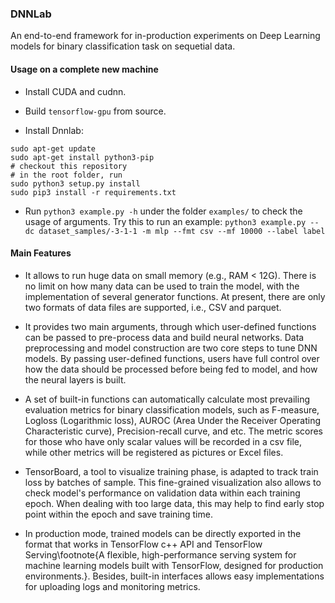 ### DNNLab

An end-to-end framework for in-production experiments on Deep Learning models for binary classification task on sequetial data.


#### Usage on a complete new machine

- Install CUDA and cudnn.

- Build `tensorflow-gpu` from source.

- Install Dnnlab:

```shell
sudo apt-get update 
sudo apt-get install python3-pip
# checkout this repository
# in the root folder, run
sudo python3 setup.py install
sudo pip3 install -r requirements.txt
```

- Run `python3 example.py -h` under the folder `examples/` to check the usage of arguments. Try this to run an example: `python3 example.py --dc dataset_samples/-3-1-1 -m mlp --fmt csv --mf 10000 --label label`



#### Main Features
- It allows to run huge data on small memory (e.g., RAM < 12G). There is no limit on how many data can be used to train the model, with the implementation of several generator functions. At present, there are only two formats of data files are supported, i.e., CSV and parquet.

- It provides two main arguments, through which user-defined functions can be passed to pre-process data and build neural networks. Data preprocessing and model construction are two core steps to tune DNN models. By passing user-defined functions, users have full control over how the data should be processed before being fed to model, and how the neural layers is built.

- A set of built-in functions can automatically calculate most prevailing evaluation metrics for binary classification models, such as F-measure, Logloss (Logarithmic loss), AUROC (Area Under the Receiver Operating Characteristic curve), Precision-recall curve, and etc. The metric scores for those who have only scalar values will be recorded in a csv file, while other metrics will be registered as pictures or Excel files.

- TensorBoard, a tool to visualize training phase, is adapted to track train loss by batches of sample. This fine-grained visualization also allows to check model's performance on validation data within each training epoch. When dealing with too large data, this may help to find early stop point within the epoch and save training time. 

- In production mode, trained models can be directly exported in the format that works in TensorFlow c++ API and TensorFlow Serving\footnote{A flexible, high-performance serving system for machine learning models built with TensorFlow, designed for production environments.}. Besides, built-in interfaces allows easy implementations for uploading logs and monitoring metrics.


